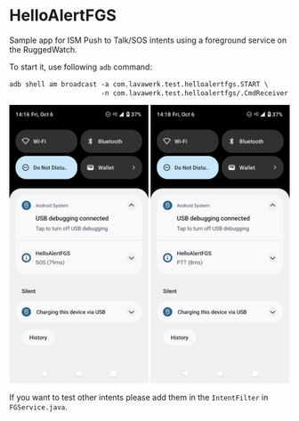 # HelloAlertFGS

Sample app for ISM Push to Talk/SOS intents using a foreground service on the RuggedWatch.

To start it, use following `adb` command:

```
adb shell am broadcast -a com.lavawerk.test.helloalertfgs.START \
                       -n com.lavawerk.test.helloalertfgs/.CmdReceiver
```

<img src="/demo/sos_screenshot.png" width="250"/> <img  src="/demo/PTT_screenshot.png" width="250"/> 

If you want to test other intents please add them in the `IntentFilter`
in `FGService.java`.
